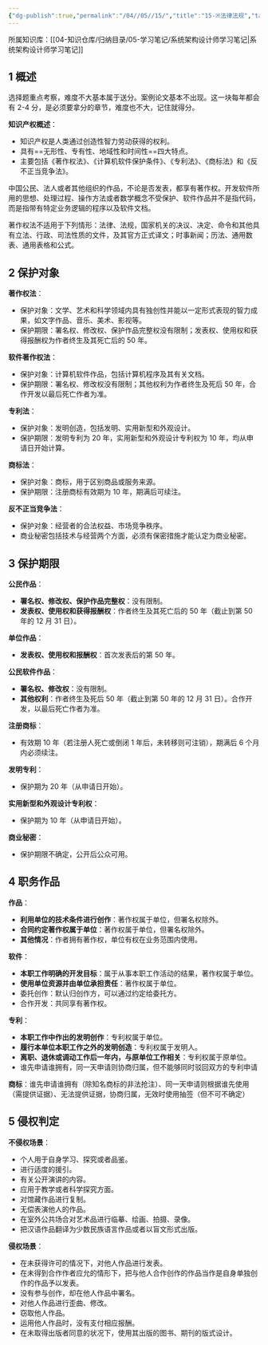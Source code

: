 ```yaml
---
{"dg-publish":true,"permalink":"/04//05//15/","title":"15-※法律法规","tags":["软考","系统架构设计师"]}
---
```



所属知识库：[[04-知识仓库/归纳目录/05-学习笔记/系统架构设计师学习笔记\|系统架构设计师学习笔记]]

## 1 概述

选择题重点考察，难度不大基本属于送分。案例论文基本不出现。这一块每年都会有 2-4 分，是必须要拿分的章节，难度也不大，记住就得分。

**知识产权概述**：
- 知识产权是人类通过创造性智力劳动获得的权利。
- 具有==无形性、专有性、地域性和时间性==四大特点。
- 主要包括《著作权法》、《计算机软件保护条件》、《专利法》、《商标法》和《反不正当竞争法》。

中国公民、法人或者其他组织的作品，不论是否发表，都享有著作权。开发软件所用的思想、处理过程、操作方法或者数学概念不受保护、软件作品并不是指代码，而是指带有特定业务逻辑的程序以及软件文档。

著作权法不适用于下列情形：法律、法规，国家机关的决议、决定、命令和其他具有立法、行政、司法性质的文件，及其官方正式译文；时事新闻；历法、通用数表、通用表格和公式。

## 2 保护对象

**著作权法**：
- 保护对象：文学、艺术和科学领域内具有独创性并能以一定形式表现的智力成果，如文字作品、音乐、美术、影视等。
- 保护期限：署名权、修改权、保护作品完整权没有限制；发表权、使用权和获得报酬权为作者终生及其死亡后的 50 年。

**软件著作权法**：
- 保护对象：计算机软件作品，包括计算机程序及其有关文档。
- 保护期限：署名权、修改权没有限制；其他权利为作者终生及死后 50 年，合作开发以最后死亡作者为准。

**专利法**：
- 保护对象：发明创造，包括发明、实用新型和外观设计。
- 保护期限：发明专利为 20 年，实用新型和外观设计专利权为 10 年，均从申请日开始计算。

**商标法**：
- 保护对象：商标，用于区别商品或服务来源。
- 保护期限：注册商标有效期为 10 年，期满后可续注。

**反不正当竞争法**：
- 保护对象：经营者的合法权益、市场竞争秩序。
- 商业秘密包括技术与经营两个方面，必须有保密措施才能认定为商业秘密。

## 3 保护期限

**公民作品**：
- **署名权、修改权、保护作品完整权**：没有限制。
- **发表权、使用权和获得报酬权**：作者终生及其死亡后的 50 年（截止到第 50 年的 12 月 31 日）。

**单位作品**：
- **发表权、使用权和报酬权**：首次发表后的第 50 年。

**公民软件作品**：
- **署名权、修改权**：没有限制。
- **其他权利**：作者终生及死后 50 年（截止到第 50 年的 12 月 31 日）。合作开发，以最后死亡作者为准。

**注册商标**：
- 有效期 10 年（若注册人死亡或倒闭 1 年后，未转移则可注销），期满后 6 个月内必须续注。

**发明专利**：
- 保护期为 20 年（从申请日开始）。

**实用新型和外观设计专利权**：
- 保护期为 10 年（从申请日开始）。

**商业秘密**：
- 保护期限不确定，公开后公众可用。

## 4 职务作品

**作品**：
- **利用单位的技术条件进行创作**：著作权属于单位，但署名权除外。
- **合同约定著作权属于单位**：著作权属于单位，但署名权除外。
- **其他情况**：作者拥有著作权，单位有权在业务范围内使用。

**软件**：
- **本职工作明确的开发目标**：属于从事本职工作活动的结果，著作权属于单位。
- **使用单位资源并由单位承担责任**：著作权属于单位。
- 委托创作：默认归创作方，可以通过约定给委托方。
- 合作开发：共同享有著作权。

**专利**：
- **本职工作中作出的发明创作**：专利权属于单位。
- **履行本单位本职工作之外的发明创造**：专利权属于发明人。
- **离职、退休或调动工作后一年内，与原单位工作相关**：专利权属于原单位。
- 谁先申请谁拥有，同一天申请则协商归属，但不能够同时驳回双方的专利申请

**商标**：谁先申请谁拥有（除知名商标的非法抢注）、同一天申请则根据谁先使用（需提供证据）、无法提供证据，协商归属，无效时使用抽签（但不可不确定）

## 5 侵权判定

**不侵权场景**：
- 个人用于自身学习、探究或者品鉴。
- 进行适度的援引。
- 有关公开演讲的内容。
- 应用于教学或者科学探究方面。
- 对馆藏作品进行复制。
- 无偿表演他人的作品。
- 在室外公共场合对艺术品进行临摹、绘画、拍摄、录像。
- 把汉语作品翻译为少数民族语言作品或者以盲文形式出版。

**侵权场景**：
- 在未获得许可的情况下，对他人作品进行发表。
- 在未得到合作作者应允的情形下，把与他人合作创作的作品当作是自身单独创作的作品予以发表。
- 没有参与创作，却在他人作品中署名。
- 对他人作品进行歪曲、修改。
- 窃取他人作品。
- 运用他人作品时，没有支付相应报酬。
- 在未取得出版者同意的状况下，使用其出版的图书、期刊的版式设计。
